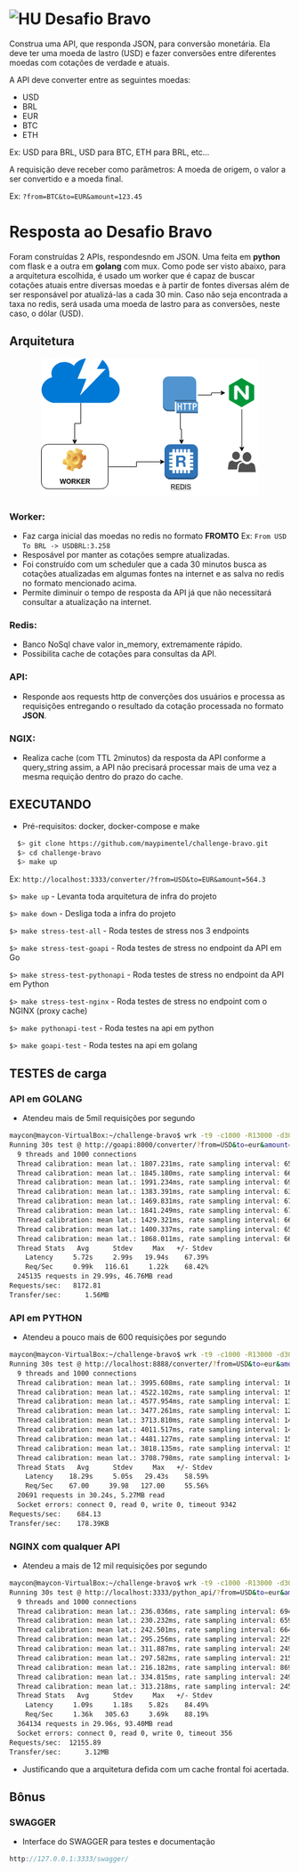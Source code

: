 # <img src="https://avatars1.githubusercontent.com/u/7063040?v=4&s=200.jpg" alt="HU" width="24" /> Desafio Bravo

Construa uma API, que responda JSON, para conversão monetária. Ela deve ter uma moeda de lastro (USD) e fazer conversões entre diferentes moedas com cotações de verdade e atuais.

A API deve converter entre as seguintes moedas:
- USD
- BRL
- EUR
- BTC
- ETH


Ex: USD para BRL, USD para BTC, ETH para BRL, etc...

A requisição deve receber como parâmetros: A moeda de origem, o valor a ser convertido e a moeda final.

Ex: `?from=BTC&to=EUR&amount=123.45`

# Resposta ao Desafio Bravo
Foram construídas 2 APIs, respondesndo em JSON. Uma feita em **python** com flask e a outra em **golang** com mux.
Como pode ser visto abaixo, para a arquitetura escolhida, é usado um worker que é capaz de buscar cotações atuais entre diversas moedas e à partir de fontes diversas além de ser responsável por atualizá-las a cada 30 min. 
Caso não seja encontrada a taxa no redis, será usada uma moeda de lastro para as conversões, neste caso, o dólar (USD).

## Arquitetura
<p align="center">
  <img src="architecture.png" alt="Architecture" />
</p>

### Worker:
- Faz carga inicial das moedas no redis no formato **FROMTO** Ex: `From USD To BRL -> USDBRL:3.258`
- Resposável por manter as cotações sempre atualizadas.
- Foi construído com um scheduler que a cada 30 minutos busca as cotações atualizadas em algumas fontes na internet e as salva no redis no formato mencionado acima.
- Permite diminuir o tempo de resposta da API já que não necessitará consultar a atualização na internet.

### Redis:
- Banco NoSql chave valor in_memory, extremamente rápido.
- Possibilita cache de cotações para consultas da API.

### API:
- Responde aos requests http de converções dos usuários e processa as requisições entregando o resultado da cotação processada no formato **JSON**.

### NGIX:
- Realiza cache (com TTL 2minutos) da resposta da API conforme a query_string assim, a API não precisará processar mais de uma vez a mesma requição dentro do prazo do cache.

## EXECUTANDO
- Pré-requisitos: docker, docker-compose e make
```bash
  $> git clone https://github.com/maypimentel/challenge-bravo.git
  $> cd challenge-bravo
  $> make up
```
Ex: `http://localhost:3333/converter/?from=USD&to=EUR&amount=564.3` 

`$> make up` - Levanta toda arquitetura de infra do projeto

`$> make down` - Desliga toda a infra do projeto

`$> make stress-test-all` - Roda testes de stress nos 3 endpoints

`$> make stress-test-goapi` - Roda testes de stress no endpoint da API em Go 

`$> make stress-test-pythonapi` - Roda testes de stress no endpoint da API em Python

`$> make stress-test-nginx` - Roda testes de stress no endpoint com o NGINX (proxy cache)

`$> make pythonapi-test` - Roda testes na api em python

`$> make goapi-test` - Roda testes na api em golang

## TESTES de carga
### API em GOLANG
- Atendeu mais de 5mil requisições por segundo
```bash
maycon@maycon-VirtualBox:~/challenge-bravo$ wrk -t9 -c1000 -R13000 -d30s 
Running 30s test @ http://goapi:8000/converter/?from=USD&to=eur&amount=56565.2
  9 threads and 1000 connections
  Thread calibration: mean lat.: 1807.231ms, rate sampling interval: 6574ms
  Thread calibration: mean lat.: 1845.180ms, rate sampling interval: 6615ms
  Thread calibration: mean lat.: 1991.234ms, rate sampling interval: 6918ms
  Thread calibration: mean lat.: 1383.391ms, rate sampling interval: 6328ms
  Thread calibration: mean lat.: 1469.831ms, rate sampling interval: 6754ms
  Thread calibration: mean lat.: 1841.249ms, rate sampling interval: 6701ms
  Thread calibration: mean lat.: 1429.321ms, rate sampling interval: 6664ms
  Thread calibration: mean lat.: 1400.337ms, rate sampling interval: 6516ms
  Thread calibration: mean lat.: 1868.011ms, rate sampling interval: 6602ms
  Thread Stats   Avg      Stdev     Max   +/- Stdev
    Latency     5.72s     2.99s   19.94s    67.39%
    Req/Sec     0.99k   116.61     1.22k    68.42%
  245135 requests in 29.99s, 46.76MB read
Requests/sec:   8172.81
Transfer/sec:      1.56MB
```
### API em PYTHON
- Atendeu a pouco mais de 600 requisições por segundo
```bash
maycon@maycon-VirtualBox:~/challenge-bravo$ wrk -t9 -c1000 -R13000 -d30s "http://localhost:8888/converter/?from=USD&to=eur&amount=56565.2"
Running 30s test @ http://localhost:8888/converter/?from=USD&to=eur&amount=56565.2
  9 threads and 1000 connections
  Thread calibration: mean lat.: 3995.608ms, rate sampling interval: 16990ms
  Thread calibration: mean lat.: 4522.102ms, rate sampling interval: 15376ms
  Thread calibration: mean lat.: 4577.954ms, rate sampling interval: 13795ms
  Thread calibration: mean lat.: 3477.261ms, rate sampling interval: 12689ms
  Thread calibration: mean lat.: 3713.810ms, rate sampling interval: 14426ms
  Thread calibration: mean lat.: 4011.517ms, rate sampling interval: 14688ms
  Thread calibration: mean lat.: 4481.127ms, rate sampling interval: 15327ms
  Thread calibration: mean lat.: 3818.135ms, rate sampling interval: 15081ms
  Thread calibration: mean lat.: 3708.798ms, rate sampling interval: 14131ms
  Thread Stats   Avg      Stdev     Max   +/- Stdev
    Latency    18.29s     5.05s   29.43s    58.59%
    Req/Sec    67.00     39.98   127.00     55.56%
  20691 requests in 30.24s, 5.27MB read
  Socket errors: connect 0, read 0, write 0, timeout 9342
Requests/sec:    684.13
Transfer/sec:    178.39KB
```
### NGINX com qualquer API
- Atendeu a mais de 12 mil requisições por segundo
```bash
maycon@maycon-VirtualBox:~/challenge-bravo$ wrk -t9 -c1000 -R13000 -d30s "http://localhost:3333/python_api/?from=USD&to=eur&amount=56565.2"
Running 30s test @ http://localhost:3333/python_api/?from=USD&to=eur&amount=56565.2
  9 threads and 1000 connections
  Thread calibration: mean lat.: 236.036ms, rate sampling interval: 694ms
  Thread calibration: mean lat.: 230.232ms, rate sampling interval: 659ms
  Thread calibration: mean lat.: 242.501ms, rate sampling interval: 664ms
  Thread calibration: mean lat.: 295.256ms, rate sampling interval: 2297ms
  Thread calibration: mean lat.: 311.887ms, rate sampling interval: 2494ms
  Thread calibration: mean lat.: 297.582ms, rate sampling interval: 2158ms
  Thread calibration: mean lat.: 216.182ms, rate sampling interval: 869ms
  Thread calibration: mean lat.: 334.815ms, rate sampling interval: 2496ms
  Thread calibration: mean lat.: 313.218ms, rate sampling interval: 2453ms
  Thread Stats   Avg      Stdev     Max   +/- Stdev
    Latency     1.09s     1.18s    5.82s    84.49%
    Req/Sec     1.36k   305.63     3.69k    88.19%
  364134 requests in 29.96s, 93.40MB read
  Socket errors: connect 0, read 0, write 0, timeout 356
Requests/sec:  12155.89
Transfer/sec:      3.12MB
```
- Justificando que a arquitetura defida com um cache frontal foi acertada.

## Bônus
### SWAGGER
- Interface do SWAGGER para testes e documentação
```javascript
http://127.0.0.1:3333/swagger/
```
